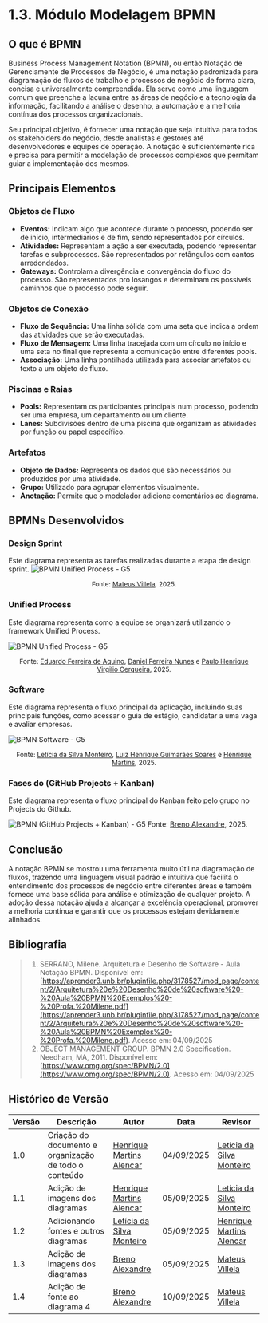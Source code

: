# **1.3. Módulo Modelagem BPMN**

## **O que é BPMN**

Business Process Management Notation (BPMN), ou então Notação de Gerenciamente de Processos de Negócio, é uma notação padronizada para diagramação de fluxos de trabalho e processos de negócio de forma clara, concisa e universalmente compreendida. Ela serve como uma linguagem comum que preenche a lacuna entre as áreas de negócio e a tecnologia da informação, facilitando a análise o desenho, a automação e a melhoria contínua dos processos organizacionais.

Seu principal objetivo, é fornecer uma notação que seja intuitiva para todos os stakeholders do negócio, desde analistas e gestores até desenvolvedores e equipes de operação. A notação é suficientemente rica e precisa para permitir a modelação de processos complexos que permitam guiar a implementação dos mesmos.

## **Principais Elementos**

### **Objetos de Fluxo**

* **Eventos:** Indicam algo que acontece durante o processo, podendo ser de início, intermediários e de fim, sendo representados por círculos.
*  **Atividades:** Representam a ação a ser executada, podendo representar tarefas e subprocessos. São representados por retângulos com cantos arredondados.
*  **Gateways:** Controlam a divergência e convergência do fluxo do processo. São representados pro losangos e determinam os possíveis caminhos que o processo pode seguir.

### **Objetos de Conexão**

* **Fluxo de Sequência:** Uma linha sólida com uma seta que indica a ordem das atividades que serão executadas.
* **Fluxo de Mensagem:** Uma linha tracejada com um círculo no início e uma seta no final que representa a comunicação entre diferentes pools.
* **Associação:** Uma linha pontilhada utilizada para associar artefatos ou texto a um objeto de fluxo.

### **Piscinas e Raias**

* **Pools:** Representam os participantes principais num processo, podendo ser uma empresa, um departamento ou um cliente.
* **Lanes:** Subdivisões dentro de uma piscina que organizam as atividades por função ou papel específico.

### **Artefatos**

* **Objeto de Dados:** Representa os dados que são necessários ou produzidos por uma atividade.
* **Grupo:** Utilizado para agrupar elementos visualmente.
* **Anotação:** Permite que o modelador adicione comentários ao diagrama.

## **BPMNs Desenvolvidos**

### **Design Sprint**

Este diagrama representa as tarefas realizadas durante a etapa de design sprint.
![BPMN Unified Process - G5](../../assets/imgs/MatheusBPMN.svg)
<font size="2"><p style="text-align: center">Fonte: [Mateus Villela](https://github.com/MVConsorte.png?size=100), 2025.</p></font>


### **Unified Process**

Este diagrama representa como a equipe se organizará utilizando o framework Unified Process.

![BPMN Unified Process - G5](../../assets/imgs/BPMNUnified.jpg)
<font size="2"><p style="text-align: center">Fonte: [Eduardo Ferreira de Aquino](https://github.com/fxred), [Daniel Ferreira Nunes](https://github.com/Mach1r0) e [Paulo Henrique Virgilio Cerqueira](https://github.com/paulocerqr), 2025.</p></font>


### **Software**

Este diagrama representa o fluxo principal da aplicação, incluindo suas principais funções, como acessar o guia de estágio, candidatar a uma vaga e avaliar empresas.

![BPMN Software - G5](../../assets/imgs/BPMNSoftware.png)
<font size="2"><p style="text-align: center">Fonte: [Letícia da Silva Monteiro](https://github.com/leticiamonteiroo), [Luiz Henrique Guimarães Soares](https://github.com/luizh-gsoares) e [Henrique Martins](https://github.com/henryqma.png?size=100), 2025.</p></font>



### **Fases do (GitHub Projects + Kanban)**

Este diagrama representa o fluxo principal do Kanban feito pelo grupo no Projects do Github.

<img src="../../assets/imgs/BPMNProjectsKanban.png" alt="BPMN (GitHub Projects + Kanban) - G5"></img>
Fonte: [Breno Alexandre](https://github.com/brenoalexandre0), 2025.



## **Conclusão**

A notação BPMN se mostrou uma ferramenta muito útil na diagramação de fluxos, trazendo uma linguagem visual padrão e intuitiva que facilita o entendimento dos processos de negócio entre diferentes áreas e também fornece uma base sólida para análise e otimização de qualquer projeto. A adoção dessa notação ajuda a alcançar a excelência operacional, promover a melhoria contínua e garantir que os processos estejam devidamente alinhados.

## **Bibliografia**

> 1. SERRANO, Milene. Arquitetura e Desenho de Software - Aula Notação BPMN. Disponível em: [https://aprender3.unb.br/pluginfile.php/3178527/mod_page/content/2/Arquitetura%20e%20Desenho%20de%20software%20-%20Aula%20BPMN%20Exemplos%20-%20Profa.%20Milene.pdf](https://aprender3.unb.br/pluginfile.php/3178527/mod_page/content/2/Arquitetura%20e%20Desenho%20de%20software%20-%20Aula%20BPMN%20Exemplos%20-%20Profa.%20Milene.pdf). Acesso em: 04/09/2025
> 2. OBJECT MANAGEMENT GROUP. BPMN 2.0 Specification. Needham, MA, 2011. Disponível em: [https://www.omg.org/spec/BPMN/2.0](https://www.omg.org/spec/BPMN/2.0). Acesso em: 04/09/2025

## **Histórico de Versão**

| Versão | Descrição | Autor | Data | Revisor |
|--------|-------------------------------------------------------------|------------------------------------------|------------|------------------------------------------|
| 1.0    | Criação do documento e organização de todo o conteúdo       | [Henrique Martins Alencar](https://github.com/henryqma) | 04/09/2025 | [Letícia da Silva Monteiro](https://github.com/leticiamonteiroo) |
| 1.1    | Adição de imagens dos diagramas        | [Henrique Martins Alencar](https://github.com/henryqma) | 05/09/2025 | [Letícia da Silva Monteiro](https://github.com/leticiamonteiroo) |
| 1.2   | Adicionando fontes e outros diagramas  |[Letícia da Silva Monteiro](https://github.com/leticiamonteiroo)| 05/09/2025 | [Henrique Martins Alencar](https://github.com/henryqma) |
| 1.3    | Adição de imagens dos diagramas       | [Breno Alexandre](https://github.com/brenoalexandre0) | 05/09/2025 | [Mateus Villela](https://github.com/MVConsorte) |
| 1.4    | Adição de fonte ao diagrama 4 | [Breno Alexandre](https://github.com/brenoalexandre0) | 10/09/2025 | [Mateus Villela](https://github.com/MVConsorte) |
